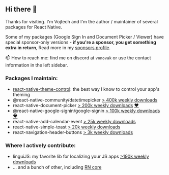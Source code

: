 ## Hi there 👋

Thanks for visiting. I'm Vojtech and I'm the author / maintainer of several packages for React Native.

Some of my packages (Google Sign In and Document Picker / Viewer) have special sponsor-only versions - **if you're a sponsor, you get something extra in return**, Read more in my [sponsors profile](https://github.com/sponsors/vonovak).

📫 How to reach me: find me on discord at `vonovak` or use the contact information in the left sidebar.

### Packages I maintain:

- [react-native-theme-control](https://www.npmjs.com/package/@vonovak/react-native-theme-control): the best way I know to control your app's theming
- @react-native-community/datetimepicker [> 400k weekly downloads](https://www.npmjs.com/package/@react-native-community/datetimepicker)
- react-native-document-picker [> 200k weekly downloads](https://www.npmjs.com/package/react-native-document-picker) [❤️](https://react-native-documents.github.io/docs/install)
- @react-native-google-signin/google-signin [> 100k weekly downloads](https://www.npmjs.com/package/@react-native-google-signin/google-signin) [❤️](https://react-native-google-signin.github.io/docs/install)
- react-native-add-calendar-event [> 25k weekly downloads](https://www.npmjs.com/package/react-native-add-calendar-event)
- react-native-simple-toast [> 20k weekly downloads](https://www.npmjs.com/package/react-native-simple-toast)
- react-navigation-header-buttons [> 3k weekly downloads](https://www.npmjs.com/package/react-navigation-header-buttons)


### Where I actively contribute:

- linguiJS: my favorite lib for localizing your JS apps [>190k weekly downloads](https://www.npmjs.com/package/@lingui/core)
- ... and a bunch of other, including [RN core](https://github.com/facebook/react-native/commits?author=vonovak)


<!--
**vonovak/vonovak** is a ✨ _special_ ✨ repository because its `README.md` (this file) appears on your GitHub profile.

Here are some ideas to get you started:

- 🔭 I’m currently working on ...
- 🌱 I’m currently learning ...
- 👯 I’m looking to collaborate on ...
- 🤔 I’m looking for help with ...
- 💬 Ask me about ...
- 📫 How to reach me: ...
- 😄 Pronouns: ...
- ⚡ Fun fact: ...
-->

